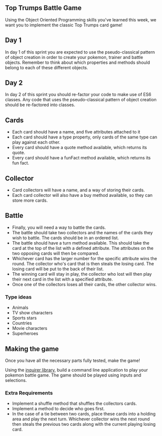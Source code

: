 ## Top Trumps Battle Game


Using the Object Oriented Programming skills you've learned this week, we want you to implement the classic Top Trumps card game!

## Day 1

In day 1 of this sprint you are expected to use the pseudo-classical pattern of object creation in order to create your pokemon, trainer and battle objects.  Remember to think about which properties and methods should belong to each of these different objects.

## Day 2

In day 2 of this sprint you should re-factor your code to make use of ES6 classes.  Any code that uses the pseudo-classical pattern of object creation should be re-factored into classes.


## Cards

- Each card should have a name, and five attributes attached to it  
- Each card should have a type property, only cards of the same type can play against each other.
- Every card should have a quote method available, which returns its quote.
- Every card should have a funFact method available, which returns its fun fact.

## Collector
- Card collectors will have a name, and a way of storing their cards. 
- Each card collector will also have a buy method available, so they can store more cards. 

## Battle
- Finally, you will need a way to battle the cards. 
- The battle should take two collectors and the names of the cards they wish to battle. The cards should be in an ordered list.
- The battle should have a turn method available. This should take the card at the top of the list with a defined attribute. The attributes on the two opposing cards will then be compared. 
- Whichever card has the larger number for the specific attribute wins the round. The collector who's card that is then steals the losing card. The losing card will be put to the back of their list.
- The winning card will stay in play, the collector who lost will then play their next card in the list with a specified attribute.
- Once one of the collectors loses all their cards, the other collector wins.

### Type ideas
- Animals
- TV show characters
- Sports stars
- Countries 
- Movie characters 
- Superheroes

## Making the game
Once you have all the necessary parts fully tested, make the game! 

Using the [inquirer library](https://github.com/SBoudrias/Inquirer.js), build a command line application to play your pokemon battle game. The game should be played using inputs and selections. 

### Extra Requirements
- Implement a shuffle method that shuffles the collectors cards.
- Implement a method to decide who goes first.
- In the case of a tie between two cards, place these cards into a holding area and play the next turn. Whichever collector wins the next round then steals the previous two cards along with the current playing losing card.

